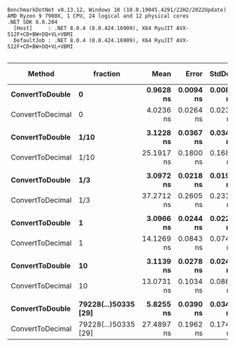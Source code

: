 ```

BenchmarkDotNet v0.13.12, Windows 10 (10.0.19045.4291/22H2/2022Update)
AMD Ryzen 9 7900X, 1 CPU, 24 logical and 12 physical cores
.NET SDK 8.0.204
  [Host]     : .NET 8.0.4 (8.0.424.16909), X64 RyuJIT AVX-512F+CD+BW+DQ+VL+VBMI
  DefaultJob : .NET 8.0.4 (8.0.424.16909), X64 RyuJIT AVX-512F+CD+BW+DQ+VL+VBMI


```
| Method           | fraction             | Mean       | Error     | StdDev    | Ratio | RatioSD | Allocated | Alloc Ratio |
|----------------- |--------------------- |-----------:|----------:|----------:|------:|--------:|----------:|------------:|
| **ConvertToDouble**  | **0**                    |  **0.9628 ns** | **0.0094 ns** | **0.0083 ns** |  **1.00** |    **0.00** |         **-** |          **NA** |
| ConvertToDecimal | 0                    |  4.0236 ns | 0.0264 ns | 0.0234 ns |  4.18 |    0.04 |         - |          NA |
|                  |                      |            |           |           |       |         |           |             |
| **ConvertToDouble**  | **1/10**                 |  **3.1228 ns** | **0.0367 ns** | **0.0344 ns** |  **1.00** |    **0.00** |         **-** |          **NA** |
| ConvertToDecimal | 1/10                 | 25.1917 ns | 0.1800 ns | 0.1684 ns |  8.07 |    0.10 |         - |          NA |
|                  |                      |            |           |           |       |         |           |             |
| **ConvertToDouble**  | **1/3**                  |  **3.0972 ns** | **0.0218 ns** | **0.0194 ns** |  **1.00** |    **0.00** |         **-** |          **NA** |
| ConvertToDecimal | 1/3                  | 37.2712 ns | 0.2605 ns | 0.2310 ns | 12.03 |    0.13 |         - |          NA |
|                  |                      |            |           |           |       |         |           |             |
| **ConvertToDouble**  | **1**                    |  **3.0966 ns** | **0.0244 ns** | **0.0228 ns** |  **1.00** |    **0.00** |         **-** |          **NA** |
| ConvertToDecimal | 1                    | 14.1269 ns | 0.0843 ns | 0.0747 ns |  4.56 |    0.05 |         - |          NA |
|                  |                      |            |           |           |       |         |           |             |
| **ConvertToDouble**  | **10**                   |  **3.1139 ns** | **0.0278 ns** | **0.0246 ns** |  **1.00** |    **0.00** |         **-** |          **NA** |
| ConvertToDecimal | 10                   | 13.0731 ns | 0.1034 ns | 0.0864 ns |  4.20 |    0.04 |         - |          NA |
|                  |                      |            |           |           |       |         |           |             |
| **ConvertToDouble**  | **79228(...)50335 [29]** |  **5.8255 ns** | **0.0390 ns** | **0.0346 ns** |  **1.00** |    **0.00** |         **-** |          **NA** |
| ConvertToDecimal | 79228(...)50335 [29] | 27.4897 ns | 0.1962 ns | 0.1740 ns |  4.72 |    0.04 |         - |          NA |

